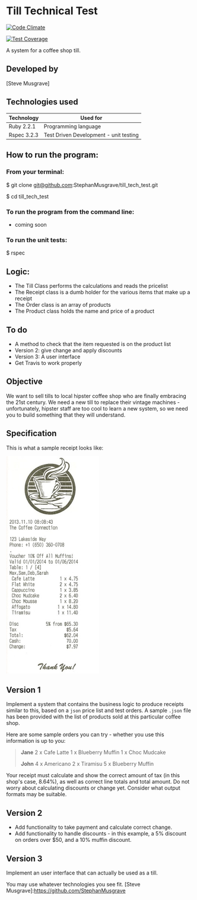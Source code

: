 # Till Technical Test

[![Code Climate](https://codeclimate.com/github/StephanMusgrave/till_tech_test/badges/gpa.svg)](https://codeclimate.com/github/StephanMusgrave/till_tech_test)

[![Test Coverage](https://codeclimate.com/github/StephanMusgrave/till_tech_test/badges/coverage.svg)](https://codeclimate.com/github/StephanMusgrave/till_tech_test)

A system for a coffee shop till.

## Developed by
[Steve Musgrave]

## Technologies used
|Technology                 |Used for                       |
|--------------------------|--------------------------------|
|Ruby 2.2.1                |Programming language|
|Rspec 3.2.3               |Test Driven Development - unit testing  |

## How to run the program:

### From your terminal:

$ git clone git@github.com:StephanMusgrave/till_tech_test.git

$ cd till_tech_test

### To run the program from the command line:
  - coming soon

### To run the unit tests:
  $ rspec

## Logic:
- The Till Class performs the calculations and reads the pricelist
- The Receipt class is a dumb holder for the various items that make up a receipt
- The Order class is an array of products
- The Product class holds the name and price of a product

## To do
- A method to check that the item requested is on the product list
- Version 2: give change and apply discounts
- Version 3: A user interface
- Get Travis to work properly

## Objective

We want to sell tills to local hipster coffee shop who are finally embracing the 21st century. We need a new till to replace their vintage machines - unfortunately, hipster staff are too cool to learn a new system, so we need you to build something that they will understand.

Specification
-------------

This is what a sample receipt looks like:

![a receipt](/images/receipt.jpg)


Version 1
---------

Implement a system that contains the business logic to produce receipts similar to this, based on a `json` price list and test orders. A sample `.json` file has been provided with the list of products sold at this particular coffee shop.

Here are some sample orders you can try - whether you use this information is up to you:

> **Jane**
> 2 x Cafe Latte
> 1 x Blueberry Muffin
> 1 x Choc Mudcake
>
> **John**
> 4 x Americano
> 2 x Tiramisu
> 5 x Blueberry Muffin

Your receipt must calculate and show the correct amount of tax (in this shop's case, 8.64%), as well as correct line totals and total amount. Do not worry about calculating discounts or change yet. Consider what output formats may be suitable.

Version 2
---------

- Add functionality to take payment and calculate correct change.
- Add functionality to handle discounts - in this example, a 5% discount on orders over $50, and a 10% muffin discount.

Version 3
---------

Implement an user interface that can actually be used as a till.

You may use whatever technologies you see fit.
[Steve Musgrave]:https://github.com/StephanMusgrave
